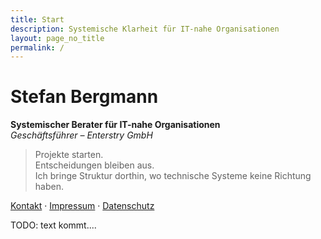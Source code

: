 ```yaml
---
title: Start
description: Systemische Klarheit für IT-nahe Organisationen
layout: page_no_title
permalink: /
---
```


# Stefan Bergmann  
**Systemischer Berater für IT-nahe Organisationen**  
_Geschäftsführer – Enterstry GmbH_

> Projekte starten.  
> Entscheidungen bleiben aus.  
> Ich bringe Struktur dorthin, wo technische Systeme keine Richtung haben.

[Kontakt](/kontakt/) · [Impressum](/impressum/) · [Datenschutz](/datenschutz/)


TODO: text kommt....

